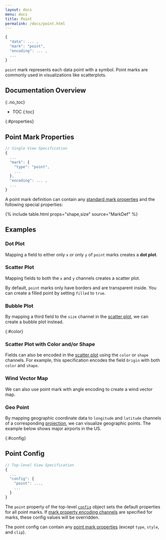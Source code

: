```yaml
---
layout: docs
menu: docs
title: Point
permalink: /docs/point.html
---
```


```js
{
  "data": ... ,
  "mark": "point",
  "encoding": ... ,
  ...
}
```

`point` mark represents each data point with a symbol. Point marks are commonly used in visualizations like scatterplots.

<!--prettier-ignore-start-->
## Documentation Overview
{:.no_toc}

- TOC
{:toc}

<!--prettier-ignore-end-->

{:#properties}

## Point Mark Properties

```js
// Single View Specification
{
  ...
  "mark": {
    "type": "point",
    ...
  },
  "encoding": ... ,
  ...
}
```

A point mark definition can contain any [standard mark properties](mark.html#mark-def) and the following special properties:

{% include table.html props="shape,size" source="MarkDef" %}

## Examples

### Dot Plot

Mapping a field to either only `x` or only `y` of `point` marks creates a **dot plot**.

<span class="vl-example" data-name="point_1d"></span>

### Scatter Plot

Mapping fields to both the `x` and `y` channels creates a scatter plot.

<span class="vl-example" data-name="point_2d"></span>

By default, `point` marks only have borders and are transparent inside. You can create a filled point by setting `filled` to `true`.

<span class="vl-example" data-name="point_filled"></span>

### Bubble Plot

By mapping a third field to the `size` channel in the [scatter plot](#scatter), we can create a bubble plot instead.

<span class="vl-example" data-name="point_bubble"></span>

{:#color}

### Scatter Plot with Color and/or Shape

Fields can also be encoded in the [scatter plot](#scatter) using the `color` or `shape` channels. For example, this specification encodes the field `Origin` with both `color` and `shape`.

<span class="vl-example" data-name="point_color_with_shape"></span>

### Wind Vector Map

We can also use point mark with angle encoding to create a wind vector map.

<span class="vl-example" data-name="point_angle_windvector"></span>

### Geo Point

By mapping geographic coordinate data to `longitude` and `latitude` channels of a corresponding [projection](projection.html), we can visualize geographic points. The example below shows major airports in the US.

<span class="vl-example" data-name="geo_point"></span>

{:#config}

## Point Config

```js
// Top-level View Specification
{
  ...
  "config": {
    "point": ...,
    ...
  }
}
```

The `point` property of the top-level [`config`](config.html) object sets the default properties for all point marks. If [mark property encoding channels](encoding.html#mark-prop) are specified for marks, these config values will be overridden.

The point config can contain any [point mark properties](#properties) (except `type`, `style`, and `clip`).
